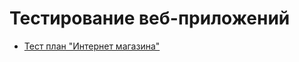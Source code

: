 # Тестирование веб-приложений
- [Тест план "Интернет магазина"](https://docs.google.com/spreadsheets/d/1lkeJQeCoA0xluN6mRI-hKUgZGsyR0jHnMmbsD31OaUg/edit?usp=sharing)
